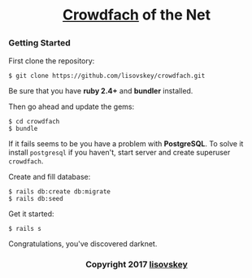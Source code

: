 # <p align="center">[Crowdfach](https://crowdfach.herokuapp.com) of the Net
### Getting Started
First clone the repository:
```
$ git clone https://github.com/lisovskey/crowdfach.git
```
Be sure that you have **ruby 2.4+** and **bundler** installed.

Then go ahead and update the gems:
```
$ cd crowdfach
$ bundle
```
If it fails seems to be you have a problem with **PostgreSQL**.
To solve it install `postgresql` if you haven't, start server and create superuser `crowdfach`.

Create and fill database:
```
$ rails db:create db:migrate
$ rails db:seed
```
Get it started:
```
$ rails s
```
Congratulations, you've discovered darknet.
### <p align="center">Copyright 2017 [lisovskey](https://telegram.me/lisovskey)
